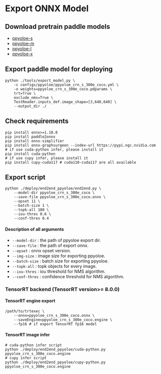 # Export ONNX Model
## Download pretrain paddle models

* [ppyoloe-s](https://paddledet.bj.bcebos.com/models/ppyoloe_crn_s_300e_coco.pdparams)
* [ppyoloe-m](https://paddledet.bj.bcebos.com/models/ppyoloe_crn_m_300e_coco.pdparams)
* [ppyoloe-l](https://paddledet.bj.bcebos.com/models/ppyoloe_crn_l_300e_coco.pdparams)
* [ppyoloe-x](https://paddledet.bj.bcebos.com/models/ppyoloe_crn_x_300e_coco.pdparams)

## Export paddle model for deploying

```shell
python ./tools/export_model.py \
    -c configs/ppyoloe/ppyoloe_crn_s_300e_coco.yml \
    -o weights=ppyoloe_crn_s_300e_coco.pdparams \
    trt=True \
    exclude_nms=True \
    TestReader.inputs_def.image_shape=[3,640,640] \
    --output_dir ./
```

## Check requirements
```shell
pip install onnx>=1.10.0
pip install paddle2onnx
pip install onnx-simplifier
pip install onnx-graphsurgeon --index-url https://pypi.ngc.nvidia.com
# if use cuda-python infer, please install it
pip install cuda-python
# if use cupy infer, please install it
pip install cupy-cuda117 # cuda110-cuda117 are all available
```

## Export script
```shell
python ./deploy/end2end_ppyoloe/end2end.py \
    --model-dir ppyoloe_crn_s_300e_coco \
    --save-file ppyoloe_crn_s_300e_coco.onnx \
    --opset 11 \
    --batch-size 1 \
    --topk-all 100 \
    --iou-thres 0.6 \
    --conf-thres 0.4
```
#### Description of all arguments

- `--model-dir` : the path of ppyoloe export dir.
- `--save-file` : the path of export onnx.
- `--opset` : onnx opset version.
- `--img-size` : image size for exporting ppyoloe.
- `--batch-size` : batch size for exporting ppyoloe.
- `--topk-all` : topk objects for every image.
- `--iou-thres` : iou threshold for NMS algorithm.
- `--conf-thres` : confidence threshold for NMS algorithm.

### TensorRT backend (TensorRT version>= 8.0.0)
#### TensorRT engine export
``` shell
/path/to/trtexec \
    --onnx=ppyoloe_crn_s_300e_coco.onnx \
    --saveEngine=ppyoloe_crn_s_300e_coco.engine \
    --fp16 # if export TensorRT fp16 model
```
#### TensorRT image infer

``` shell
# cuda-python infer script
python ./deploy/end2end_ppyoloe/cuda-python.py ppyoloe_crn_s_300e_coco.engine
# cupy infer script
python ./deploy/end2end_ppyoloe/cupy-python.py ppyoloe_crn_s_300e_coco.engine
```